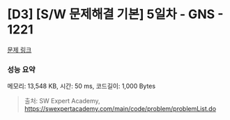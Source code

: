 # [D3] [S/W 문제해결 기본] 5일차 - GNS - 1221 

[문제 링크](https://swexpertacademy.com/main/code/problem/problemDetail.do?contestProbId=AV14jJh6ACYCFAYD) 

### 성능 요약

메모리: 13,548 KB, 시간: 50 ms, 코드길이: 1,000 Bytes



> 출처: SW Expert Academy, https://swexpertacademy.com/main/code/problem/problemList.do